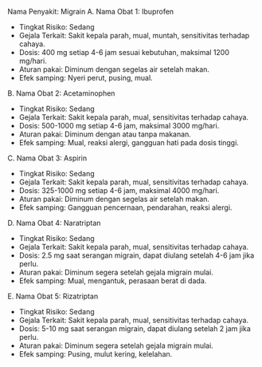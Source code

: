 Nama Penyakit: Migrain
A. Nama Obat 1: Ibuprofen
- Tingkat Risiko: Sedang
- Gejala Terkait: Sakit kepala parah, mual, muntah, sensitivitas terhadap cahaya.
- Dosis: 400 mg setiap 4-6 jam sesuai kebutuhan, maksimal 1200 mg/hari.
- Aturan pakai: Diminum dengan segelas air setelah makan.
- Efek samping: Nyeri perut, pusing, mual.

B. Nama Obat 2: Acetaminophen
- Tingkat Risiko: Sedang
- Gejala Terkait: Sakit kepala parah, mual, sensitivitas terhadap cahaya.
- Dosis: 500-1000 mg setiap 4-6 jam, maksimal 3000 mg/hari.
- Aturan pakai: Diminum dengan atau tanpa makanan.
- Efek samping: Mual, reaksi alergi, gangguan hati pada dosis tinggi.

C. Nama Obat 3: Aspirin
- Tingkat Risiko: Sedang
- Gejala Terkait: Sakit kepala parah, mual, sensitivitas terhadap cahaya.
- Dosis: 325-1000 mg setiap 4-6 jam, maksimal 4000 mg/hari.
- Aturan pakai: Diminum dengan segelas air setelah makan.
- Efek samping: Gangguan pencernaan, pendarahan, reaksi alergi.

D. Nama Obat 4: Naratriptan
- Tingkat Risiko: Sedang
- Gejala Terkait: Sakit kepala parah, mual, sensitivitas terhadap cahaya.
- Dosis: 2.5 mg saat serangan migrain, dapat diulang setelah 4-6 jam jika perlu.
- Aturan pakai: Diminum segera setelah gejala migrain mulai.
- Efek samping: Mual, mengantuk, perasaan berat di dada.

E. Nama Obat 5: Rizatriptan
- Tingkat Risiko: Sedang
- Gejala Terkait: Sakit kepala parah, mual, sensitivitas terhadap cahaya.
- Dosis: 5-10 mg saat serangan migrain, dapat diulang setelah 2 jam jika perlu.
- Aturan pakai: Diminum segera setelah gejala migrain mulai.
- Efek samping: Pusing, mulut kering, kelelahan.